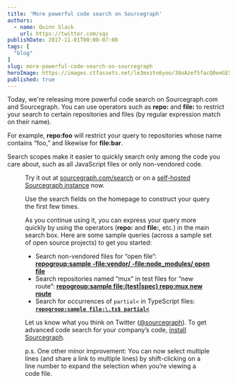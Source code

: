 ```yaml
---
title: 'More powerful code search on Sourcegraph'
authors:
  - name: Quinn Slack
    url: https://twitter.com/sqs
publishDate: 2017-11-01T00:00-07:00
tags: [
  "blog"
]
slug: more-powerful-code-search-on-sourcegraph
heroImage: https://images.ctfassets.net/le3mxztn6yoo/38oAzef5facQ0eeGESkUCy/53de2ea85149ed5d13c682035624c7fc/new-query-syntax.png
published: true
---
```


Today, we're releasing more powerful code search on Sourcegraph.com and Sourcegraph. You can use operators such as **repo:** and **file:** to restrict your search to certain repositories and files (by regular expression match on their name).

For example, **repo:foo** will restrict your query to repositories whose name contains “foo,” and likewise for **file:bar**.

Search scopes make it easier to quickly search only among the code you care about, such as all JavaScript files or only non-vendored code.

<Figure 
  src="//images.contentful.com/le3mxztn6yoo/Fko76K31Ic6q0KC8IKEue/7e0dff2bb462e5cc4d60d1e5a3a3505d/search-demo.gif" 
  alt="Search scopes demo, a more powerful code search on Sourcegraph"
/>

Try it out at [sourcegraph.com/search](https://sourcegraph.com/search) or on a [self-hosted Sourcegraph instance](https://docs.sourcegraph.com/#quickstart) now.

Use the search fields on the homepage to construct your query the first few times.

As you continue using it, you can express your query more quickly by using the operators (**repo:** and **file:**, etc.) in the main search box. Here are some sample queries (across a sample set of open source projects) to get you started:

* Search non-vendored files for “open file”: [**repogroup:sample -file:vendor/ -file:node_modules/ open file**](https://sourcegraph.com/search?q=open+file&sq=repogroup:sample+-file:vendor/+-file:node_modules/)
* Search repositories named “mux” in test files for “new route”: [**repogroup:sample file:(test|spec) repo:mux new route**](https://sourcegraph.com/search?q=repo:mux+new+route&sq=repogroup:sample+file:%28test%7Cspec%29)
* Search for occurrences of `partial<` in TypeScript files: [**`repogroup:sample file:\.ts$ partial<`**](https://sourcegraph.com/search?q=file:%5C.ts+partial%3C&sq=repogroup:sample)

Let us know what you think on Twitter ([@sourcegraph](https://twitter.com/sourcegraph)). To get advanced code search for your company’s code, [install Sourcegraph](https://docs.sourcegraph.com).

p.s. One other minor improvement: You can now select multiple lines (and share a link to multiple lines) by shift-clicking on a line number to expand the selection when you’re viewing a code file.
